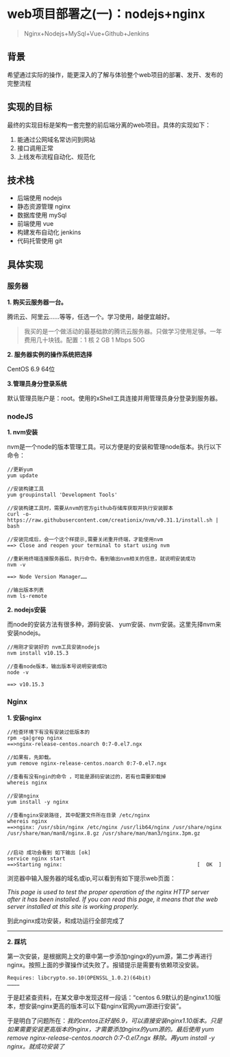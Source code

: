 # web项目部署之(一)：nodejs+nginx

> Nginx+Nodejs+MySql+Vue+Github+Jenkins

## 背景
希望通过实际的操作，能更深入的了解与体验整个web项目的部署、发开、发布的完整流程

## 实现的目标

最终的实现目标是架构一套完整的前后端分离的web项目。具体的实现如下：

1. 能通过公网域名常访问到网站
2. 接口调用正常
3. 上线发布流程自动化、规范化

## 技术栈

- 后端使用 nodejs
- 静态资源管理 nginx
- 数据库使用 mySql
- 前端使用 vue
- 构建发布自动化 jenkins
- 代码托管使用 git

## 具体实现

### 服务器

**1. 购买云服务器一台。**

腾讯云、阿里云……等等，任选一个。学习使用，越便宜越好。

> 我买的是一个做活动的最基础款的腾讯云服务器。只做学习使用足够。一年费用几十块钱。配置：1 核 2 GB 1 Mbps 50G

**2. 服务器实例的操作系统把选择**

CentOS 6.9 64位

**3.管理员身分登录系统**

默认管理员账户是：root。使用的xShell工具连接并用管理员身分登录到服务器。


### nodeJS

**1. nvm安装**

nvm是一个node的版本管理工具。可以方便是的安装和管理node版本。执行以下命令：

    //更新yum
    yum update
    
    //安装构建工具
    yum groupinstall 'Development Tools'
    
    //安装构建工具时，需要从nvm的官方github存储库获取并执行安装脚本
    curl -o- https://raw.githubusercontent.com/creationix/nvm/v0.31.1/install.sh | bash

    //安装完成后，会一个这个样提示,需要关闭重开终端，才能使用nvm
    ==> Close and reopen your terminal to start using nvm
    
    //重新用终端连接服务器后，执行命令。看到输出nvm相关的信息，就说明安装成功
    nvm -v
    
    ==> Node Version Manager……
    
    //输出版本列表
    nvm ls-remote
    
**2. nodejs安装**

而node的安装方法有很多种，源码安装、 yum安装、nvm安装。这里先择nvm来安装nodejs。

    //用刚才安装好的 nvm工具安装nodejs
    nvm install v10.15.3
    
    //查看node版本，输出版本号说明安装成功
    node -v
    
    ==> v10.15.3





### Nginx

**1. 安装nginx**

    //检查环境下有没有安装过低版本的
    rpm -qa|grep nginx
    ==>nginx-release-centos.noarch 0:7-0.el7.ngx
    
    //如果有，先卸载。
    yum remove nginx-release-centos.noarch 0:7-0.el7.ngx
    
    //查看有没有ngin的命令 ，可能是源码安装过的，若有也需要卸载掉
    whereis nginx
    
    //安装nginx
    yum install -y nginx
    
    //查看nginx安装路径, 其中配置文件所在目录 /etc/nginx
    whereis nginx
    ==>nginx: /usr/sbin/nginx /etc/nginx /usr/lib64/nginx /usr/share/nginx /usr/share/man/man8/nginx.8.gz /usr/share/man/man3/nginx.3pm.gz

    
    //启动 成功会看到 如下输出 [ok]
    service nginx start
    ==>Starting nginx:                                            [  OK  ]
    
    
浏览器中输入服务器的域名或ip,可以看到有如下提示web页面：

*This page is used to test the proper operation of the nginx HTTP server after it has been installed. If you can read this page, it means that the web server installed at this site is working properly.*

到此nginx成功安装，和成功运行全部完成了



---
**2. 踩坑**

第一次安装，是根据网上文的章中第一步添加ngingx的yum源，第二步再进行nginx。按照上面的步骤操作试失败了。报错提示是需要有依赖项没安装。

    Requires: libcrypto.so.10(OPENSSL_1.0.2)(64bit)
    …………

于是赶紧查资料，在某文章中发现这样一段话：“centos 6.9默认的是nginx1.10版本，想安装nginx更高的版本可以下载nginx官网yum源进行安装”。

于是明白了问题所在：*我的centos正好是6.9，可以直接安装nginx1.10版本。只是如果需要安装更高版本的nginx，才需要添加nginx的yum源的。最后使用 yum remove nginx-release-centos.noarch 0:7-0.el7.ngx 移除。再yum install -y nginx。就成功安装了*
